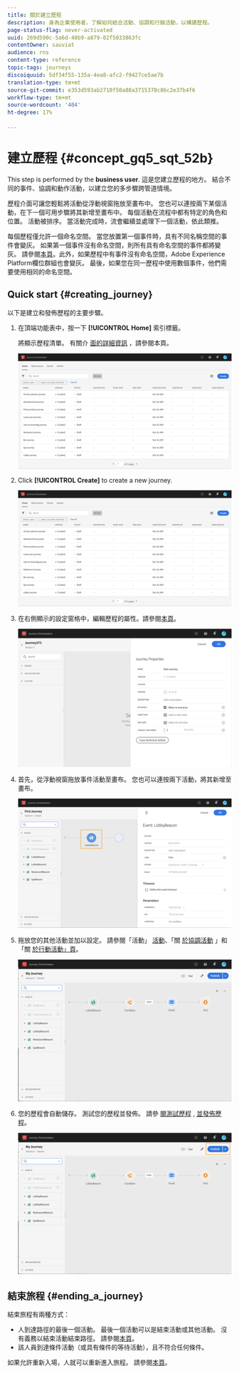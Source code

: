 ```yaml
---
title: 關於建立歷程
description: 身為企業使用者，了解如何結合活動、協調和行銷活動，以構建歷程。
page-status-flag: never-activated
uuid: 269d590c-5a6d-40b9-a879-02f5033863fc
contentOwner: sauviat
audience: rns
content-type: reference
topic-tags: journeys
discoiquuid: 5df34f55-135a-4ea8-afc2-f9427ce5ae7b
translation-type: tm+mt
source-git-commit: e353d593ab2710f50a88a3715378c86c2e37b4f6
workflow-type: tm+mt
source-wordcount: '404'
ht-degree: 17%

---
```




# 建立歷程 {#concept_gq5_sqt_52b}

This step is performed by the **business user**. 這是您建立歷程的地方。 結合不同的事件、協調和動作活動，以建立您的多步驟跨管道情境。

歷程介面可讓您輕鬆將活動從浮動視窗拖放至畫布中。 您也可以連按兩下某個活動，在下一個可用步驟將其新增至畫布中。 每個活動在流程中都有特定的角色和位置。 活動被排序。 當活動完成時，流會繼續並處理下一個活動，依此類推。

每個歷程僅允許一個命名空間。 當您放置第一個事件時，具有不同名稱空間的事件會變灰。 如果第一個事件沒有命名空間，則所有具有命名空間的事件都將變灰。 請參閱[本頁](../event/selecting-the-namespace.md)。此外，如果歷程中有事件沒有命名空間，Adobe Experience Platform欄位群組也會變灰。 最後，如果您在同一歷程中使用數個事件，他們需要使用相同的命名空間。

## Quick start {#creating_journey}

以下是建立和發佈歷程的主要步驟。

1. 在頂端功能表中，按一下 **[!UICONTROL Home]** 索引標籤。

   將顯示歷程清單。 有關介 [面的詳細資訊](../building-journeys/using-the-journey-designer.md) ，請參閱本頁。

   ![](../assets/journey30.png)

1. Click **[!UICONTROL Create]** to create a new journey.

   ![](../assets/journey31.png)

1. 在右側顯示的設定窗格中，編輯歷程的屬性。請參閱[本頁](../building-journeys/changing-properties.md)。

   ![](../assets/journey32.png)

1. 首先，從浮動視窗拖放事件活動至畫布。 您也可以連按兩下活動，將其新增至畫布。

   ![](../assets/journey33.png)

1. 拖放您的其他活動並加以設定。 請參閱「活動」 [活動](../building-journeys/event-activities.md)、「關 [於協調活動](../building-journeys/about-orchestration-activities.md) 」和「關 [於行動活動」頁](../building-journeys/about-action-activities.md)。

   ![](../assets/journey34.png)

1. 您的歷程會自動儲存。 測試您的歷程並發佈。 請參 [閱測試歷程](../building-journeys/testing-the-journey.md) , [並發佈歷程](../building-journeys/publishing-the-journey.md)。

   ![](../assets/journey36.png)

## 結束旅程 {#ending_a_journey}

結束旅程有兩種方式：

* 人到達路徑的最後一個活動。 最後一個活動可以是結束活動或其他活動。 沒有義務以結束活動結束路徑。 請參閱[本頁](../building-journeys/end-activity.md)。
* 該人員到達條件活動（或具有條件的等待活動），且不符合任何條件。

如果允許重新入場，人就可以重新進入旅程。 請參閱[本頁](../building-journeys/changing-properties.md)。
